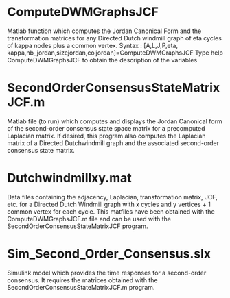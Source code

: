 # ComputeDWMGraphsJCF
Matlab function which computes the Jordan Canonical Form and the transformation matrices for any Directed Dutch windmill graph of eta cycles of kappa nodes plus a common vertex.
Syntax : [A,L,J,P,eta, kappa,nb_jordan,sizejordan,coljordan]=ComputeDWMGraphsJCF
Type help ComputeDWMGraphsJCF to obtain the description of the variables

# SecondOrderConsensusStateMatrixJCF.m
Matlab file (to run) which computes and displays the Jordan Canonical form of the second-order consensus state space matrix 
for a precomputed Laplacian matrix. If desired, this program also computes the Laplacian matrix of a Directed Dutchwindmill graph
and the associated second-order consensus state matrix. 

# Dutchwindmillxy.mat
Data files containing the adjacency, Laplacian, transformation matrix, JCF, etc. for a Directed Dutch Windmill graph with x cycles and y vertices + 1 common vertex for each cycle.
This matfiles have been obtained with the ComputeDWMGraphsJCF.m file and can be used with the SecondOrderConsensusStateMatrixJCF program.

# Sim_Second_Order_Consensus.slx 
Simulink model which provides the time responses for a second-order consensus. It requires the matrices obtained with the SecondOrderConsensusStateMatrixJCF.m program.

  

